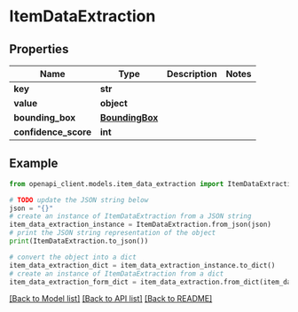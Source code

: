 # ItemDataExtraction


## Properties

Name | Type | Description | Notes
------------ | ------------- | ------------- | -------------
**key** | **str** |  | 
**value** | **object** |  | 
**bounding_box** | [**BoundingBox**](BoundingBox.md) |  | 
**confidence_score** | **int** |  | 

## Example

```python
from openapi_client.models.item_data_extraction import ItemDataExtraction

# TODO update the JSON string below
json = "{}"
# create an instance of ItemDataExtraction from a JSON string
item_data_extraction_instance = ItemDataExtraction.from_json(json)
# print the JSON string representation of the object
print(ItemDataExtraction.to_json())

# convert the object into a dict
item_data_extraction_dict = item_data_extraction_instance.to_dict()
# create an instance of ItemDataExtraction from a dict
item_data_extraction_form_dict = item_data_extraction.from_dict(item_data_extraction_dict)
```
[[Back to Model list]](../README.md#documentation-for-models) [[Back to API list]](../README.md#documentation-for-api-endpoints) [[Back to README]](../README.md)


